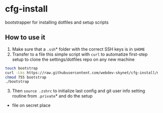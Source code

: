 # cfg-install
bootstrapper for installing dotfiles and setup scripts

## How to use it
1. Make sure that a `.ssh`* folder with the correct SSH keys is in `$HOME`
2. Transfer to a file this simple script with `curl` to automatize first-step setup to clone the settings/dotfiles repo on any new machine
  ```bash
  touch bootstrap
  curl -Lks https://raw.githubusercontent.com/webdev-skynet/cfg-install/main/bootstrap > bootstrap
  chmod 755 bootstrap
  ./bootstrap
  ```
3. Then `source .zshrc` to initialize last config and git user info setting routine from `.private`*  and do the setup

* file on secret place
